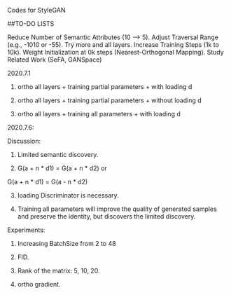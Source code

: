 Codes for StyleGAN

##TO-DO LISTS

Reduce Number of Semantic Attributes (10 --> 5).
Adjust Traversal Range (e.g., -1010 or -55).
Try more and all layers.
Increase Training Steps (1k to 10k).
Weight Initialization at 0k steps (Nearest-Orthogonal Mapping).
Study Related Work (SeFA, GANSpace)

2020.7.1

1) ortho all layers + training partial parameters + with loading d

2) ortho all layers + training partial parameters + without loading d

3) ortho all layers + training all parameters + with loading d

2020.7.6:

Discussion:

1) Limited semantic discovery.

2) G(a + n * d1) = G(a + n * d2) or

  G(a + n * d1) = G(a - n * d2)
  
3) loading Discriminator is necessary.

4) Training all parameters will improve the quality of generated samples and preserve the identity, but discovers
the limited discovery.

Experiments: 

1) Increasing BatchSize from 2 to 48

2) FID.

3) Rank of the matrix: 5, 10, 20.

4) ortho gradient.
